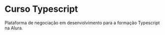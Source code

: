 # Curso Typescript
Plataforma de negociação em desenvolvimento para a formação Typescript na Alura. 
